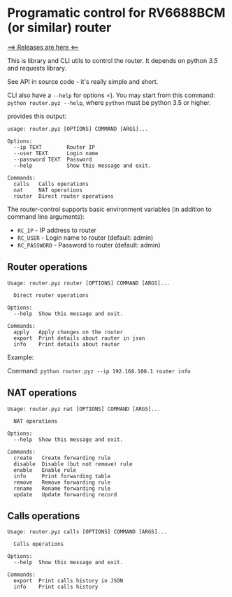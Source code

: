# Programatic control for RV6688BCM (or similar) router

[⟹ Releases are here ⟸](https://github.com/reddec/router-control/releases)

This is library and CLI utils to control the router. It depends on python *3.5* and requests library.

See API in source code - it's really simple and short.

CLI also have a `--help` for options =). You may start from this command: `python router.pyz --help`, where `python` must be python 3.5 or higher.

provides this output:

```
usage: router.pyz [OPTIONS] COMMAND [ARGS]...

Options:
  --ip TEXT        Router IP
  --user TEXT      Login name
  --password TEXT  Password
  --help           Show this message and exit.

Commands:
  calls   Calls operations
  nat     NAT operations
  router  Direct router operations
```

The router-control supports basic environment variables (in addition to command line arguments):

* `RC_IP` - IP address to router
* `RC_USER` - Login name to router (default: admin)
* `RC_PASSWORD` - Password to router (default: admin)


## Router operations

```
Usage: router.pyz router [OPTIONS] COMMAND [ARGS]...

  Direct router operations

Options:
  --help  Show this message and exit.

Commands:
  apply   Apply changes on the router
  export  Print details about router in json
  info    Print details about router

```

Example:

Command: `python router.pyz --ip 192.168.100.1 router info`

## NAT operations

```
Usage: router.pyz nat [OPTIONS] COMMAND [ARGS]...

  NAT operations

Options:
  --help  Show this message and exit.

Commands:
  create   Create forwarding rule
  disable  Disable (but not remove) rule
  enable   Enable rule
  info     Print forwarding table
  remove   Remove forwarding rule
  rename   Rename forwarding rule
  update   Update forwarding record

```

## Calls operations

```
Usage: router.pyz calls [OPTIONS] COMMAND [ARGS]...

  Calls operations

Options:
  --help  Show this message and exit.

Commands:
  export  Print calls history in JSON
  info    Print calls history
```